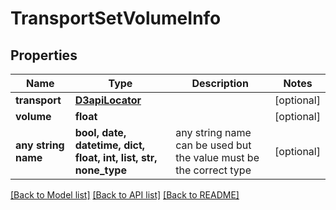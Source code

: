 # TransportSetVolumeInfo


## Properties
Name | Type | Description | Notes
------------ | ------------- | ------------- | -------------
**transport** | [**D3apiLocator**](D3apiLocator.md) |  | [optional] 
**volume** | **float** |  | [optional] 
**any string name** | **bool, date, datetime, dict, float, int, list, str, none_type** | any string name can be used but the value must be the correct type | [optional]

[[Back to Model list]](../README.md#documentation-for-models) [[Back to API list]](../README.md#documentation-for-api-endpoints) [[Back to README]](../README.md)


